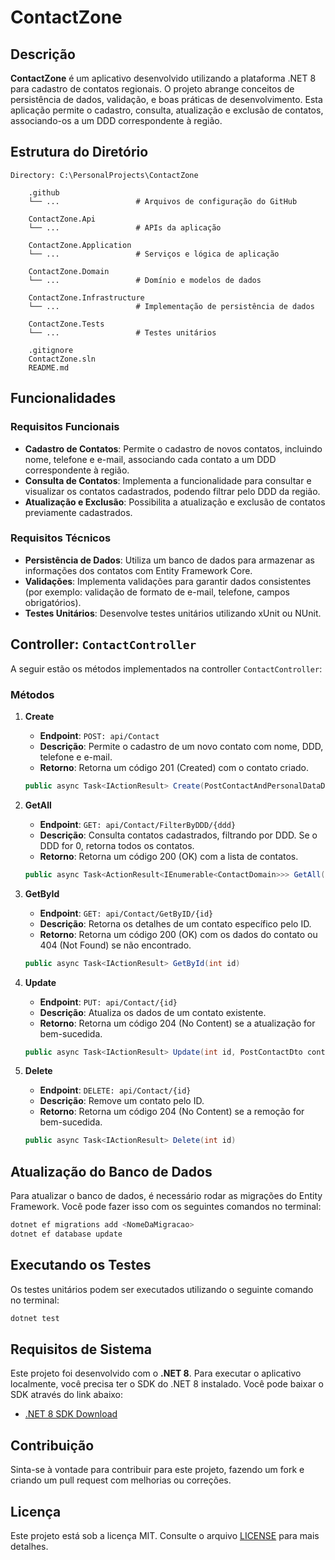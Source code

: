 # ContactZone

## Descrição

**ContactZone** é um aplicativo desenvolvido utilizando a plataforma .NET 8 para cadastro de contatos regionais. O projeto abrange conceitos de persistência de dados, validação, e boas práticas de desenvolvimento. Esta aplicação permite o cadastro, consulta, atualização e exclusão de contatos, associando-os a um DDD correspondente à região.

## Estrutura do Diretório

```plaintext
Directory: C:\PersonalProjects\ContactZone

    .github
    └── ...                 # Arquivos de configuração do GitHub

    ContactZone.Api
    └── ...                 # APIs da aplicação

    ContactZone.Application
    └── ...                 # Serviços e lógica de aplicação

    ContactZone.Domain
    └── ...                 # Domínio e modelos de dados

    ContactZone.Infrastructure
    └── ...                 # Implementação de persistência de dados

    ContactZone.Tests
    └── ...                 # Testes unitários

    .gitignore
    ContactZone.sln
    README.md
```

## Funcionalidades

### Requisitos Funcionais

- **Cadastro de Contatos**: Permite o cadastro de novos contatos, incluindo nome, telefone e e-mail, associando cada contato a um DDD correspondente à região.
- **Consulta de Contatos**: Implementa a funcionalidade para consultar e visualizar os contatos cadastrados, podendo filtrar pelo DDD da região.
- **Atualização e Exclusão**: Possibilita a atualização e exclusão de contatos previamente cadastrados.

### Requisitos Técnicos

- **Persistência de Dados**: Utiliza um banco de dados para armazenar as informações dos contatos com Entity Framework Core.
- **Validações**: Implementa validações para garantir dados consistentes (por exemplo: validação de formato de e-mail, telefone, campos obrigatórios).
- **Testes Unitários**: Desenvolve testes unitários utilizando xUnit ou NUnit.

## Controller: `ContactController`

A seguir estão os métodos implementados na controller `ContactController`:

### Métodos

1. **Create**

   - **Endpoint**: `POST: api/Contact`
   - **Descrição**: Permite o cadastro de um novo contato com nome, DDD, telefone e e-mail.
   - **Retorno**: Retorna um código 201 (Created) com o contato criado.

   ```csharp
   public async Task<IActionResult> Create(PostContactAndPersonalDataDto dto)
   ```

2. **GetAll**

   - **Endpoint**: `GET: api/Contact/FilterByDDD/{ddd}`
   - **Descrição**: Consulta contatos cadastrados, filtrando por DDD. Se o DDD for 0, retorna todos os contatos.
   - **Retorno**: Retorna um código 200 (OK) com a lista de contatos.

   ```csharp
   public async Task<ActionResult<IEnumerable<ContactDomain>>> GetAll(int ddd)
   ```

3. **GetById**

   - **Endpoint**: `GET: api/Contact/GetByID/{id}`
   - **Descrição**: Retorna os detalhes de um contato específico pelo ID.
   - **Retorno**: Retorna um código 200 (OK) com os dados do contato ou 404 (Not Found) se não encontrado.

   ```csharp
   public async Task<IActionResult> GetById(int id)
   ```

4. **Update**

   - **Endpoint**: `PUT: api/Contact/{id}`
   - **Descrição**: Atualiza os dados de um contato existente.
   - **Retorno**: Retorna um código 204 (No Content) se a atualização for bem-sucedida.

   ```csharp
   public async Task<IActionResult> Update(int id, PostContactDto contactDto)
   ```

5. **Delete**

   - **Endpoint**: `DELETE: api/Contact/{id}`
   - **Descrição**: Remove um contato pelo ID.
   - **Retorno**: Retorna um código 204 (No Content) se a remoção for bem-sucedida.

   ```csharp
   public async Task<IActionResult> Delete(int id)
   ```

## Atualização do Banco de Dados

Para atualizar o banco de dados, é necessário rodar as migrações do Entity Framework. Você pode fazer isso com os seguintes comandos no terminal:

```bash
dotnet ef migrations add <NomeDaMigracao>
dotnet ef database update
```

## Executando os Testes

Os testes unitários podem ser executados utilizando o seguinte comando no terminal:

```bash
dotnet test
```

## Requisitos de Sistema

Este projeto foi desenvolvido com o **.NET 8**. Para executar o aplicativo localmente, você precisa ter o SDK do .NET 8 instalado. Você pode baixar o SDK através do link abaixo:

- [.NET 8 SDK Download](https://dotnet.microsoft.com/download/dotnet/8.0)

## Contribuição

Sinta-se à vontade para contribuir para este projeto, fazendo um fork e criando um pull request com melhorias ou correções.

## Licença

Este projeto está sob a licença MIT. Consulte o arquivo [LICENSE](LICENSE) para mais detalhes.

